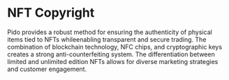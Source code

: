 # NFT Copyright

Pido provides a robust method for ensuring the authenticity of physical items tied to NFTs whileenabling transparent and secure trading. The combination of blockchain technology, NFC chips, and cryptographic keys creates a strong anti-counterfeiting system. The differentiation between limited and unlimited edition NFTs allows for diverse marketing strategies and customer engagement.&#x20;
